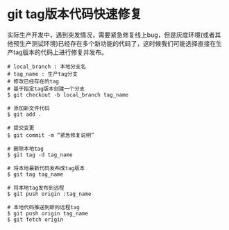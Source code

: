 # git tag版本代码快速修复
实际生产开发中，遇到突发情况，需要紧急修复线上bug，但是灰度环境(或者其他预生产测试环境)已经存在多个新功能的代码了，这时候我们可能选择直接在生产tag版本的代码上进行修复并发布。


```shell
# local_branch : 本地分支名
# tag_name : 生产tag分支
# 修改已经存在的tag
# 基于指定tag版本创建一个分支
$ git checkout -b local_branch tag_name

# 添加新文件代码
$ git add .

# 提交变更
$ git commit -m “紧急修复说明”

# 删除本地tag
$ git tag -d tag_name

# 将本地最新代码发布成tag版本
$ git tag tag_name

# 将本地tag发布到远程
$ git push origin :tag_name

# 本地代码推送到新的远程tag
$ git push origin tag_name
$ git fetch origin
```